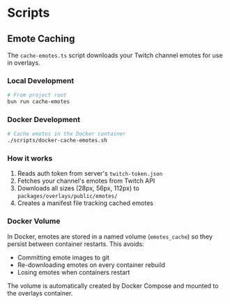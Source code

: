 # Scripts

## Emote Caching

The `cache-emotes.ts` script downloads your Twitch channel emotes for use in overlays.

### Local Development
```bash
# From project root
bun run cache-emotes
```

### Docker Development
```bash
# Cache emotes in the Docker container
./scripts/docker-cache-emotes.sh
```

### How it works
1. Reads auth token from server's `twitch-token.json`
2. Fetches your channel's emotes from Twitch API
3. Downloads all sizes (28px, 56px, 112px) to `packages/overlays/public/emotes/`
4. Creates a manifest file tracking cached emotes

### Docker Volume
In Docker, emotes are stored in a named volume (`emotes_cache`) so they persist between container restarts. This avoids:
- Committing emote images to git
- Re-downloading emotes on every container rebuild
- Losing emotes when containers restart

The volume is automatically created by Docker Compose and mounted to the overlays container.